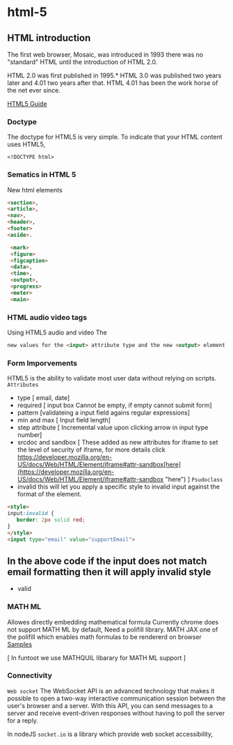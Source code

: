 # html-5 

## HTML introduction

The first web browser, Mosaic, was introduced in 1993
there was no "standard" HTML until the introduction of HTML 2.0.

HTML 2.0 was first published in 1995.* HTML 3.0 was published two years later and 4.01 two years after that. HTML 4.01 has been the work horse of the net ever since.

[HTML5 Guide](https://developer.mozilla.org/en-US/docs/Web/Guide/HTML/HTML5)

### Doctype

The doctype for HTML5 is very simple. To indicate that your HTML content uses HTML5, 

```
<!DOCTYPE html>
```

### Sematics in HTML 5
New html elements
```HTML
<section>, 
<article>, 
<nav>, 
<header>, 
<footer> 
<aside>.
```

```HTML
 <mark>
 <figure>
 <figcaption>
 <data>,
 <time>,
 <output>,
 <progress>
 <meter> 
 <main>
```

### HTML audio video tags

Using HTML5 audio and video
The <audio> and <video> elements embed and allow the manipulation of new multimedia content.

```html
new values for the <input> attribute type and the new <output> element.
```

### Form Imporvements
 HTML5 is the ability to validate most user data without relying on scripts. 
`Attributes`
- type [ email, date]
- required [ input box Cannot be empty, if empty cannot submit form]
- pattern [validateing a input field agains regular expressions]
- min and max [ Input field length]
- step attribute [ Incremental value upon clicking arrow in input type number]
- srcdoc and sandbox [ These added as new attributes for iframe to set the level of security of iframe, for more details click https://developer.mozilla.org/en-US/docs/Web/HTML/Element/iframe#attr-sandbox[here](https://developer.mozilla.org/en-US/docs/Web/HTML/Element/iframe#attr-sandbox "here") ]
`Psudoclass`
- invalid 
 this will let you apply a specific style to invalid input against the format of the element.
 
 ```html
 <style>
 input:invalid {
    border: 2px solid red;
}
</style>
 <input type="email" value="supportEmail">
 ```
 In the above code if the input does not match email formatting then it will apply invalid style
- 
- valid


### MATH ML
Allowes directly embedding mathematical formula
Currently chrome does not support MATH ML by default, Need a polifill library.
MATH JAX one of the polifill which enables math formulas to be rendererd on browser 
[Samples](https://www.mathjax.org/#samples)


[ In funtoot we use MATHQUIL libarary for MATH ML support ]

### Connectivity 
`Web socket`
The WebSocket API is an advanced technology that makes it possible to open a two-way interactive communication session between the user's browser and a server. With this API, you can send messages to a server and receive event-driven responses without having to poll the server for a reply.

In nodeJS `socket.io` is a library which provide web socket accessibility, 




